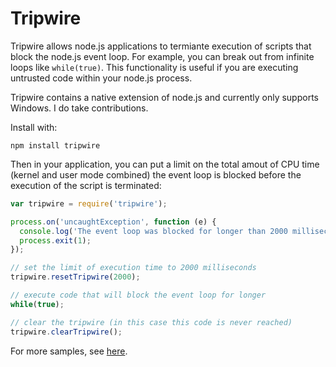 Tripwire
========

Tripwire allows node.js applications to termiante execution of scripts that block the node.js event loop. For example, you can break out from infinite loops like `while(true)`. This functionality is useful if you are executing untrusted code within your node.js process. 

Tripwire contains a native extension of node.js and currently only supports Windows. I do take contributions. 

Install with:

```
npm install tripwire
```

Then in your application, you can put a limit on the total amout of CPU time (kernel and user mode combined) the event loop is blocked before the execution of the script is terminated:

```javascript
var tripwire = require('tripwire');

process.on('uncaughtException', function (e) {
  console.log('The event loop was blocked for longer than 2000 milliseconds');
  process.exit(1);
});

// set the limit of execution time to 2000 milliseconds
tripwire.resetTripwire(2000);

// execute code that will block the event loop for longer
while(true);

// clear the tripwire (in this case this code is never reached)
tripwire.clearTripwire();
```

For more samples, see [here](https://github.com/tjanczuk/tripwire/tree/master/test).